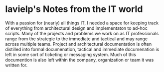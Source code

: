# lavielp's Notes from the IT world

With a passion for (nearly) all things IT, I needed a space for keeping track of everything from architectural design and implementaton to ad-hoc scripts.  Many of the projects and problems we work on as IT professionals range from the strategic to the immediate and tactical and may range across multiple teams.  Project and architectural documentation is often distilled into formal documenation, tactical and immediate documenation is left in some sort of ticketing or messaging system.  Much of this documention is also left within the company, organization or team it was written for.

